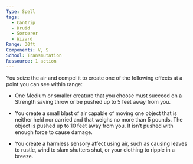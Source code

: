 ```yaml
---
Type: Spell
tags:
  - Cantrip
  - Druid
  - Sorcerer
  - Wizard
Range: 30ft
Components: V, S
School: Transmutation
Ressource: 1 action
---
```

You seize the air and compel it to create one of the following effects at a point you can see within range:

- One Medium or smaller creature that you choose must succeed on a Strength saving throw or be pushed up to 5 feet away from you.

- You create a small blast of air capable of moving one object that is neither held nor carried and that weighs no more than 5 pounds. The object is pushed up to 10 feet away from you. It isn’t pushed with enough force to cause damage.

- You create a harmless sensory affect using air, such as causing leaves to rustle, wind to slam shutters shut, or your clothing to ripple in a breeze.